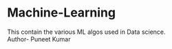 # Machine-Learning

This contain the various ML algos used in Data science. 
<br>
Author- Puneet Kumar 
